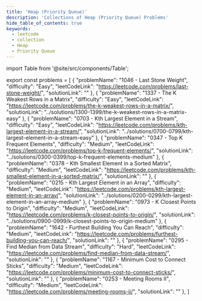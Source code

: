 ```yaml
---
title: 'Heap (Priority Queue)'
description: 'Collections of Heap (Priority Queue) Problems'
hide_table_of_contents: true
keywords:
  - leetcode
  - collection
  - Heap
  - Priority Queue
---
```


import Table from '@site/src/components/Table';

export const problems = [
  {
    "problemName": "1046 - Last Stone Weight",
    "difficulty": "Easy",
    "leetCodeLink": "https://leetcode.com/problems/last-stone-weight/",
    "solutionLink": ""
  },
  {
    "problemName": "1337 - The K Weakest Rows in a Matrix",
    "difficulty": "Easy",
    "leetCodeLink": "https://leetcode.com/problems/the-k-weakest-rows-in-a-matrix/",
    "solutionLink": "../solutions/1300-1399/the-k-weakest-rows-in-a-matrix-easy"
  },
  {
    "problemName": "0703 - Kth Largest Element in a Stream",
    "difficulty": "Easy",
    "leetCodeLink": "https://leetcode.com/problems/kth-largest-element-in-a-stream/",
    "solutionLink": "../solutions/0700-0799/kth-largest-element-in-a-stream-easy"
  },
  {
    "problemName": "0347 - Top K Frequent Elements",
    "difficulty": "Medium",
    "leetCodeLink": "https://leetcode.com/problems/top-k-frequent-elements/",
    "solutionLink": "../solutions/0300-0399/top-k-frequent-elements-medium"
  },
  {
    "problemName": "0378 - Kth Smallest Element in a Sorted Matrix",
    "difficulty": "Medium",
    "leetCodeLink": "https://leetcode.com/problems/kth-smallest-element-in-a-sorted-matrix/",
    "solutionLink": ""
  },
  {
    "problemName": "0215 - Kth Largest Element in an Array",
    "difficulty": "Medium",
    "leetCodeLink": "https://leetcode.com/problems/kth-largest-element-in-an-array/",
    "solutionLink": "../solutions/0200-0299/kth-largest-element-in-an-array-medium"
  },
  {
    "problemName": "0973 - K Closest Points to Origin",
    "difficulty": "Medium",
    "leetCodeLink": "https://leetcode.com/problems/k-closest-points-to-origin/",
    "solutionLink": "../solutions/0900-0999/k-closest-points-to-origin-medium"
  },
  {
    "problemName": "1642 - Furthest Building You Can Reach",
    "difficulty": "Medium",
    "leetCodeLink": "https://leetcode.com/problems/furthest-building-you-can-reach/",
    "solutionLink": ""
  },
  {
    "problemName": "0295 - Find Median from Data Stream",
    "difficulty": "Hard",
    "leetCodeLink": "https://leetcode.com/problems/find-median-from-data-stream/",
    "solutionLink": ""
  },
  {
    "problemName": "1167 - Minimum Cost to Connect Sticks",
    "difficulty": "Medium",
    "leetCodeLink": "https://leetcode.com/problems/minimum-cost-to-connect-sticks/",
    "solutionLink": ""
  },
  {
    "problemName": "0253 - Meeting Rooms II",
    "difficulty": "Medium",
    "leetCodeLink": "https://leetcode.com/problems/meeting-rooms-ii/",
    "solutionLink": ""
  },
]

<Table 
    title=""
    data={problems}
    collectionLink="https://leetcode.com/list/ee1sb8l6"
/>